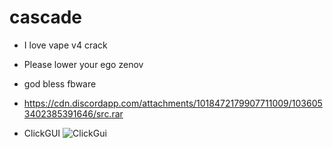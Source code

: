 # cascade
- I love vape v4 crack 

- Please lower your ego zenov 

- god bless fbware

- https://cdn.discordapp.com/attachments/1018472179907711009/1036053402385391646/src.rar


- ClickGUI
![ClickGui](https://cdn.discordapp.com/attachments/1018472179907711009/1036260000756146266/2022-10-15_17.29.59.png)
